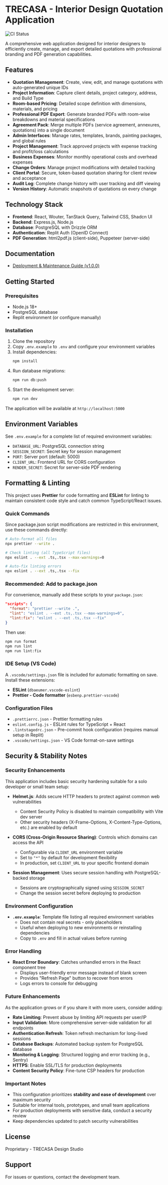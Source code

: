 # TRECASA - Interior Design Quotation Application

![CI Status](https://github.com/trecasaquotes-pixel/NextGenDashboard/actions/workflows/ci.yml/badge.svg)

A comprehensive web application designed for interior designers to efficiently create, manage, and export detailed quotations with professional branding and PDF generation capabilities.

## Features

- **Quotation Management**: Create, view, edit, and manage quotations with auto-generated unique IDs
- **Project Information**: Capture client details, project category, address, and Build Type
- **Room-based Pricing**: Detailed scope definition with dimensions, materials, and pricing
- **Professional PDF Export**: Generate branded PDFs with room-wise breakdowns and material specifications
- **Agreement Pack**: Merge multiple PDFs (service agreement, annexures, quotations) into a single document
- **Admin Interfaces**: Manage rates, templates, brands, painting packages, and global rules
- **Project Management**: Track approved projects with expense tracking and profit/loss calculations
- **Business Expenses**: Monitor monthly operational costs and overhead expenses
- **Change Orders**: Manage project modifications with detailed tracking
- **Client Portal**: Secure, token-based quotation sharing for client review and acceptance
- **Audit Log**: Complete change history with user tracking and diff viewing
- **Version History**: Automatic snapshots of quotations on every change

## Technology Stack

- **Frontend**: React, Wouter, TanStack Query, Tailwind CSS, Shadcn UI
- **Backend**: Express.js, Node.js
- **Database**: PostgreSQL with Drizzle ORM
- **Authentication**: Replit Auth (OpenID Connect)
- **PDF Generation**: html2pdf.js (client-side), Puppeteer (server-side)

## Documentation

- [Deployment & Maintenance Guide (v1.0.0)](docs/maintenance.md)

## Getting Started

### Prerequisites

- Node.js 18+
- PostgreSQL database
- Replit environment (or configure manually)

### Installation

1. Clone the repository
2. Copy `.env.example` to `.env` and configure your environment variables
3. Install dependencies:
   ```bash
   npm install
   ```
4. Run database migrations:
   ```bash
   npm run db:push
   ```
5. Start the development server:
   ```bash
   npm run dev
   ```

The application will be available at `http://localhost:5000`

## Environment Variables

See `.env.example` for a complete list of required environment variables:

- `DATABASE_URL`: PostgreSQL connection string
- `SESSION_SECRET`: Secret key for session management
- `PORT`: Server port (default: 5000)
- `CLIENT_URL`: Frontend URL for CORS configuration
- `RENDER_SECRET`: Secret for server-side PDF rendering

## Formatting & Linting

This project uses **Prettier** for code formatting and **ESLint** for linting to maintain consistent code style and catch common TypeScript/React issues.

### Quick Commands

Since package.json script modifications are restricted in this environment, use these commands directly:

```bash
# Auto-format all files
npx prettier --write .

# Check linting (all TypeScript files)
npx eslint . --ext .ts,.tsx --max-warnings=0

# Auto-fix linting errors
npx eslint . --ext .ts,.tsx --fix
```

### Recommended: Add to package.json

For convenience, manually add these scripts to your `package.json`:

```json
"scripts": {
  "format": "prettier --write .",
  "lint": "eslint . --ext .ts,.tsx --max-warnings=0",
  "lint:fix": "eslint . --ext .ts,.tsx --fix"
}
```

Then use:

```bash
npm run format
npm run lint
npm run lint:fix
```

### IDE Setup (VS Code)

A `.vscode/settings.json` file is included for automatic formatting on save. Install these extensions:

- **ESLint** (`dbaeumer.vscode-eslint`)
- **Prettier - Code formatter** (`esbenp.prettier-vscode`)

### Configuration Files

- `.prettierrc.json` - Prettier formatting rules
- `eslint.config.js` - ESLint rules for TypeScript + React
- `.lintstagedrc.json` - Pre-commit hook configuration (requires manual setup in Replit)
- `.vscode/settings.json` - VS Code format-on-save settings

## Security & Stability Notes

### Security Enhancements

This application includes basic security hardening suitable for a solo developer or small team setup:

- **Helmet.js**: Adds secure HTTP headers to protect against common web vulnerabilities
  - Content Security Policy is disabled to maintain compatibility with Vite dev server
  - Other security headers (X-Frame-Options, X-Content-Type-Options, etc.) are enabled by default

- **CORS (Cross-Origin Resource Sharing)**: Controls which domains can access the API
  - Configurable via `CLIENT_URL` environment variable
  - Set to `"*"` by default for development flexibility
  - In production, set `CLIENT_URL` to your specific frontend domain

- **Session Management**: Uses secure session handling with PostgreSQL-backed storage
  - Sessions are cryptographically signed using `SESSION_SECRET`
  - Change the session secret before deploying to production

### Environment Configuration

- **`.env.example`**: Template file listing all required environment variables
  - Does not contain real secrets - only placeholders
  - Useful when deploying to new environments or reinstalling dependencies
  - Copy to `.env` and fill in actual values before running

### Error Handling

- **React Error Boundary**: Catches unhandled errors in the React component tree
  - Displays user-friendly error message instead of blank screen
  - Provides "Refresh Page" button to recover from errors
  - Logs errors to console for debugging

### Future Enhancements

As the application grows or if you share it with more users, consider adding:

- **Rate Limiting**: Prevent abuse by limiting API requests per user/IP
- **Input Validation**: More comprehensive server-side validation for all endpoints
- **Authentication Refresh**: Token refresh mechanism for long-lived sessions
- **Database Backups**: Automated backup system for PostgreSQL database
- **Monitoring & Logging**: Structured logging and error tracking (e.g., Sentry)
- **HTTPS**: Enable SSL/TLS for production deployments
- **Content Security Policy**: Fine-tune CSP headers for production

### Important Notes

- This configuration prioritizes **stability and ease of development** over maximum security
- Suitable for internal tools, prototypes, and small team applications
- For production deployments with sensitive data, conduct a security review
- Keep dependencies updated to patch security vulnerabilities

## License

Proprietary - TRECASA Design Studio

## Support

For issues or questions, contact the development team.
